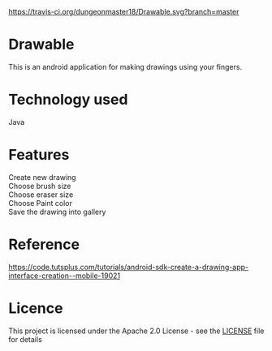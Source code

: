 https://travis-ci.org/dungeonmaster18/Drawable.svg?branch=master

# Drawable
This is an android application for making drawings using your fingers.

# Technology used
Java

# Features
Create new drawing<br />
Choose brush size<br>
Choose eraser size<br />
Choose Paint color<br />
Save the drawing into gallery<br />

# Reference
https://code.tutsplus.com/tutorials/android-sdk-create-a-drawing-app-interface-creation--mobile-19021

# Licence

This project is licensed under the Apache 2.0 License - see the [LICENSE](LICENSE) file for details
